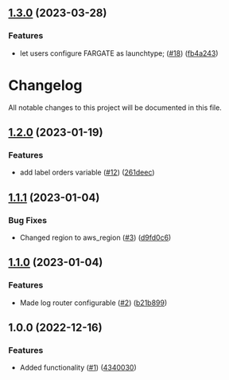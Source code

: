 ## [1.3.0](https://github.com/justtrackio/terraform-aws-ecs-scheduled-app/compare/v1.2.0...v1.3.0) (2023-03-28)


### Features

* let users configure FARGATE as launchtype; ([#18](https://github.com/justtrackio/terraform-aws-ecs-scheduled-app/issues/18)) ([fb4a243](https://github.com/justtrackio/terraform-aws-ecs-scheduled-app/commit/fb4a2434ff01972e3fe01b90ab6ce2a14c5a5383))

# Changelog

All notable changes to this project will be documented in this file.

## [1.2.0](https://github.com/justtrackio/terraform-aws-ecs-scheduled-app/compare/v1.1.1...v1.2.0) (2023-01-19)


### Features

* add label orders variable ([#12](https://github.com/justtrackio/terraform-aws-ecs-scheduled-app/issues/12)) ([261deec](https://github.com/justtrackio/terraform-aws-ecs-scheduled-app/commit/261deec4d4292558c5c9a9933c217a84ec6c978c))

## [1.1.1](https://github.com/justtrackio/terraform-aws-ecs-scheduled-app/compare/v1.1.0...v1.1.1) (2023-01-04)


### Bug Fixes

* Changed region to aws_region ([#3](https://github.com/justtrackio/terraform-aws-ecs-scheduled-app/issues/3)) ([d9fd0c6](https://github.com/justtrackio/terraform-aws-ecs-scheduled-app/commit/d9fd0c6945dfec7b1b3e36934b97444bfcd323bf))

## [1.1.0](https://github.com/justtrackio/terraform-aws-ecs-scheduled-app/compare/v1.0.0...v1.1.0) (2023-01-04)


### Features

* Made log router configurable ([#2](https://github.com/justtrackio/terraform-aws-ecs-scheduled-app/issues/2)) ([b21b899](https://github.com/justtrackio/terraform-aws-ecs-scheduled-app/commit/b21b8991079e2da16cbde896f728cf0c677396cb))

## 1.0.0 (2022-12-16)


### Features

* Added functionality ([#1](https://github.com/justtrackio/terraform-aws-ecs-scheduled-app/issues/1)) ([4340030](https://github.com/justtrackio/terraform-aws-ecs-scheduled-app/commit/43400309baac40248a403a2f6919827e836af81e))
